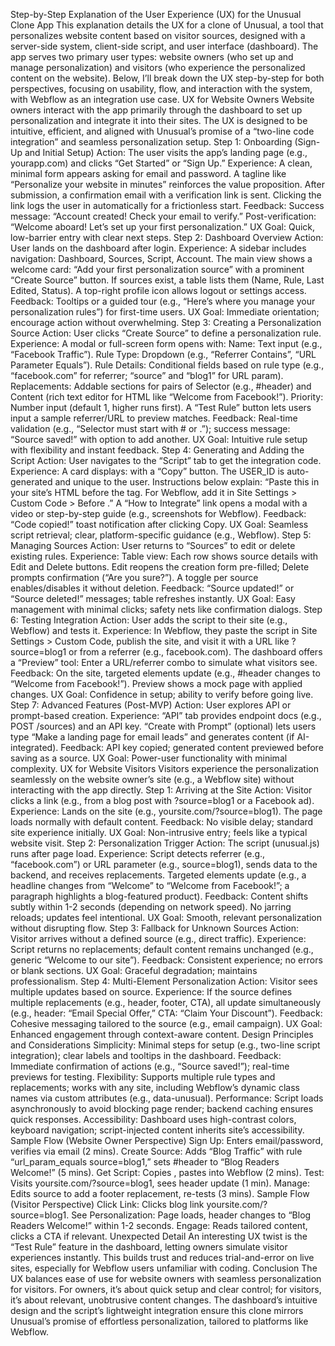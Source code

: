 Step-by-Step Explanation of the User Experience (UX) for the Unusual Clone App
This explanation details the UX for a clone of Unusual, a tool that personalizes website content based on visitor sources, designed with a server-side system, client-side script, and user interface (dashboard). The app serves two primary user types: website owners (who set up and manage personalization) and visitors (who experience the personalized content on the website). Below, I’ll break down the UX step-by-step for both perspectives, focusing on usability, flow, and interaction with the system, with Webflow as an integration use case.
UX for Website Owners
Website owners interact with the app primarily through the dashboard to set up personalization and integrate it into their sites. The UX is designed to be intuitive, efficient, and aligned with Unusual’s promise of a “two-line code integration” and seamless personalization setup.
Step 1: Onboarding (Sign-Up and Initial Setup)
Action: The user visits the app’s landing page (e.g., yourapp.com) and clicks “Get Started” or “Sign Up.”
Experience:
A clean, minimal form appears asking for email and password. A tagline like “Personalize your website in minutes” reinforces the value proposition.
After submission, a confirmation email with a verification link is sent. Clicking the link logs the user in automatically for a frictionless start.
Feedback: Success message: “Account created! Check your email to verify.” Post-verification: “Welcome aboard! Let’s set up your first personalization.”
UX Goal: Quick, low-barrier entry with clear next steps.
Step 2: Dashboard Overview
Action: User lands on the dashboard after login.
Experience:
A sidebar includes navigation: Dashboard, Sources, Script, Account.
The main view shows a welcome card: “Add your first personalization source” with a prominent “Create Source” button. If sources exist, a table lists them (Name, Rule, Last Edited, Status).
A top-right profile icon allows logout or settings access.
Feedback: Tooltips or a guided tour (e.g., “Here’s where you manage your personalization rules”) for first-time users.
UX Goal: Immediate orientation; encourage action without overwhelming.
Step 3: Creating a Personalization Source
Action: User clicks “Create Source” to define a personalization rule.
Experience:
A modal or full-screen form opens with:
Name: Text input (e.g., “Facebook Traffic”).
Rule Type: Dropdown (e.g., “Referrer Contains”, “URL Parameter Equals”).
Rule Details: Conditional fields based on rule type (e.g., “facebook.com” for referrer; “source” and “blog1” for URL param).
Replacements: Addable sections for pairs of Selector (e.g., #header) and Content (rich text editor for HTML like “Welcome from Facebook!”).
Priority: Number input (default 1, higher runs first).
A “Test Rule” button lets users input a sample referrer/URL to preview matches.
Feedback: Real-time validation (e.g., “Selector must start with # or .”); success message: “Source saved!” with option to add another.
UX Goal: Intuitive rule setup with flexibility and instant feedback.
Step 4: Generating and Adding the Script
Action: User navigates to the “Script” tab to get the integration code.
Experience:
A card displays: <script src="https://yourserver.com/unusual.js?user_id=USER_ID"></script> with a “Copy” button. The USER_ID is auto-generated and unique to the user.
Instructions below explain: “Paste this in your site’s HTML before the </body> tag. For Webflow, add it in Site Settings > Custom Code > Before </body>.”
A “How to Integrate” link opens a modal with a video or step-by-step guide (e.g., screenshots for Webflow).
Feedback: “Code copied!” toast notification after clicking Copy.
UX Goal: Seamless script retrieval; clear, platform-specific guidance (e.g., Webflow).
Step 5: Managing Sources
Action: User returns to “Sources” to edit or delete existing rules.
Experience:
Table view: Each row shows source details with Edit and Delete buttons.
Edit reopens the creation form pre-filled; Delete prompts confirmation (“Are you sure?”).
A toggle per source enables/disables it without deletion.
Feedback: “Source updated!” or “Source deleted!” messages; table refreshes instantly.
UX Goal: Easy management with minimal clicks; safety nets like confirmation dialogs.
Step 6: Testing Integration
Action: User adds the script to their site (e.g., Webflow) and tests it.
Experience:
In Webflow, they paste the script in Site Settings > Custom Code, publish the site, and visit it with a URL like ?source=blog1 or from a referrer (e.g., facebook.com).
The dashboard offers a “Preview” tool: Enter a URL/referrer combo to simulate what visitors see.
Feedback: On the site, targeted elements update (e.g., #header changes to “Welcome from Facebook!”). Preview shows a mock page with applied changes.
UX Goal: Confidence in setup; ability to verify before going live.
Step 7: Advanced Features (Post-MVP)
Action: User explores API or prompt-based creation.
Experience:
“API” tab provides endpoint docs (e.g., POST /sources) and an API key.
“Create with Prompt” (optional) lets users type “Make a landing page for email leads” and generates content (if AI-integrated).
Feedback: API key copied; generated content previewed before saving as a source.
UX Goal: Power-user functionality with minimal complexity.
UX for Website Visitors
Visitors experience the personalization seamlessly on the website owner’s site (e.g., a Webflow site) without interacting with the app directly.
Step 1: Arriving at the Site
Action: Visitor clicks a link (e.g., from a blog post with ?source=blog1 or a Facebook ad).
Experience:
Lands on the site (e.g., yoursite.com/?source=blog1). The page loads normally with default content.
Feedback: No visible delay; standard site experience initially.
UX Goal: Non-intrusive entry; feels like a typical website visit.
Step 2: Personalization Trigger
Action: The script (unusual.js) runs after page load.
Experience:
Script detects referrer (e.g., “facebook.com”) or URL parameter (e.g., source=blog1), sends data to the backend, and receives replacements.
Targeted elements update (e.g., a headline changes from “Welcome” to “Welcome from Facebook!”; a paragraph highlights a blog-featured product).
Feedback: Content shifts subtly within 1-2 seconds (depending on network speed). No jarring reloads; updates feel intentional.
UX Goal: Smooth, relevant personalization without disrupting flow.
Step 3: Fallback for Unknown Sources
Action: Visitor arrives without a defined source (e.g., direct traffic).
Experience:
Script returns no replacements; default content remains unchanged (e.g., generic “Welcome to our site”).
Feedback: Consistent experience; no errors or blank sections.
UX Goal: Graceful degradation; maintains professionalism.
Step 4: Multi-Element Personalization
Action: Visitor sees multiple updates based on source.
Experience:
If the source defines multiple replacements (e.g., header, footer, CTA), all update simultaneously (e.g., header: “Email Special Offer,” CTA: “Claim Your Discount”).
Feedback: Cohesive messaging tailored to the source (e.g., email campaign).
UX Goal: Enhanced engagement through context-aware content.
Design Principles and Considerations
Simplicity: Minimal steps for setup (e.g., two-line script integration); clear labels and tooltips in the dashboard.
Feedback: Immediate confirmation of actions (e.g., “Source saved!”); real-time previews for testing.
Flexibility: Supports multiple rule types and replacements; works with any site, including Webflow’s dynamic class names via custom attributes (e.g., data-unusual).
Performance: Script loads asynchronously to avoid blocking page render; backend caching ensures quick responses.
Accessibility: Dashboard uses high-contrast colors, keyboard navigation; script-injected content inherits site’s accessibility.
Sample Flow (Website Owner Perspective)
Sign Up: Enters email/password, verifies via email (2 mins).
Create Source: Adds “Blog Traffic” with rule “url_param_equals source=blog1,” sets #header to “Blog Readers Welcome!” (5 mins).
Get Script: Copies <script src="https://yourserver.com/unusual.js?user_id=123"></script>, pastes into Webflow (2 mins).
Test: Visits yoursite.com/?source=blog1, sees header update (1 min).
Manage: Edits source to add a footer replacement, re-tests (3 mins).
Sample Flow (Visitor Perspective)
Click Link: Clicks blog link yoursite.com/?source=blog1.
See Personalization: Page loads, header changes to “Blog Readers Welcome!” within 1-2 seconds.
Engage: Reads tailored content, clicks a CTA if relevant.
Unexpected Detail
An interesting UX twist is the “Test Rule” feature in the dashboard, letting owners simulate visitor experiences instantly. This builds trust and reduces trial-and-error on live sites, especially for Webflow users unfamiliar with coding.
Conclusion
The UX balances ease of use for website owners with seamless personalization for visitors. For owners, it’s about quick setup and clear control; for visitors, it’s about relevant, unobtrusive content changes. The dashboard’s intuitive design and the script’s lightweight integration ensure this clone mirrors Unusual’s promise of effortless personalization, tailored to platforms like Webflow.